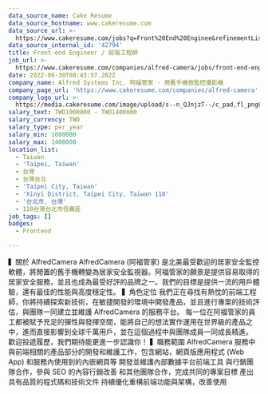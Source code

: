 ```yaml
---
data_source_name: Cake Resume
data_source_hostname: www.cakeresume.com
data_source_url: >-
  https://www.cakeresume.com/jobs?q=Front%20End%20Enginee&refinementList[lang_name][0]=E[…]tech_front-end-development&range[salary_range][min]=1000000
data_source_internal_id: '42794'
title: Front-end Engineer / 前端工程師
job_url: >-
  https://www.cakeresume.com/companies/alfred-camera/jobs/front-end-engineer-front-end-engineer-e9ccc7
date: 2022-06-30T08:43:57.282Z
company_name: Alfred Systems Inc. 阿福管家 - 用舊手機做監控攝影機
company_page_url: 'https://www.cakeresume.com/companies/alfred-camera'
company_logo_url: >-
  https://media.cakeresume.com/image/upload/s--n_QJnjzT--/c_pad,fl_png8,h_200,w_200/v1554089402/cppg0al2quvgccj8j6py.png
salary_text: TWD1000000 - TWD1400000
salary_currency: TWD
salary_type: per_year
salary_min: 1000000
salary_max: 1400000
location_list:
  - Taiwan
  - 'Taipei, Taiwan'
  - 台灣
  - 台灣台北
  - 'Taipei City, Taiwan'
  - 'Xinyi District, Taipei City, Taiwan 110'
  - '台北市, 台灣'
  - 110台灣台北市信義區
job_tags: []
badges:
  - Frontend

---
```


▍關於 AlfredCamera AlfredCamera (阿福管家) 是北美最受歡迎的居家安全監控軟體，將閒置的舊手機轉變為居家安全監視器。阿福管家的願景是提供容易取得的居家安全服務，並且也成為最受好評的品牌之一。我們的目標是提供一流的用戶體驗，還有最佳的性能與高度穩定性。 ▍角色定位 我們正在尋找有熱忱的前端工程師，你將持續探索新技術，在敏捷開發的環境中開發產品，並且進行專案的技術評估，與團隊一同建立並維護 AlfredCamera 的服務平台。 每一位在阿福管家的員工都被賦予充足的彈性與發揮空間，能將自己的想法實作運用在世界級的產品之中，進而直接影響到全球千萬用戶，並在這個過程中與團隊成員一同成長精進。 歡迎投遞履歷，我們期待能更進一步認識你！ ▍職務範圍 AlfredCamera 服務中與前端相關的產品部分的開發和維護工作，包含網站，網頁版應用程式 (Web App) 和服務內使用到的內嵌網頁等 開發並維護內部數據平台前端工具 與行銷團隊合作，參與 SEO 的內容行銷改善 和其他團隊合作，完成共同的專案目標 產出具有品質的程式碼和技術文件 持續優化重構前端功能與架構，改善使用